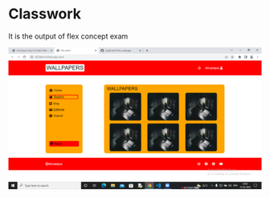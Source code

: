 <h1>Classwork</h1>
<!-- <img src="dark-wallpapers.jpg"> -->
<p>It is the output of flex concept exam</p>
<img src="screenshot_flex.png">
